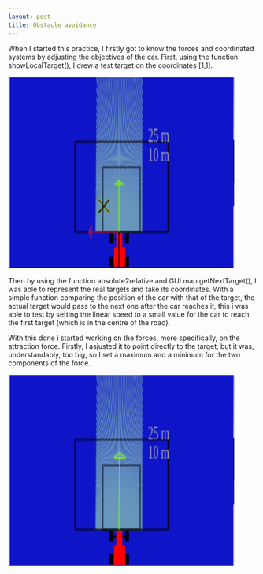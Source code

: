 ```yaml
---
layout: post
title: Obstacle avoidance
---
```

When I started this practice, I firstly got to know the forces and coordinated systems by adjusting the objectives of the car. First, using the function showLocalTarget(), I drew a test target on the coordinates [1,1].

![target](../images/target.png)

Then by using the function absolute2relative and GUI.map.getNextTarget(), I was able to represent the real targets and take its coordinates. With a simple function comparing the position of the car with that of the target, the actual target would pass to the next one after the car reaches it, this i was able to test by setting the linear speed to a small value for the car to reach the first target (which is in the centre of the road).

With this done i started working on the forces, more specifically, on the attraction force. Firstly, I asjusted it to point directly to the target, but it was, understandably, too big, so I set a maximum and a minimum for the two components of the force.

![carForce](../images/carForce.png)